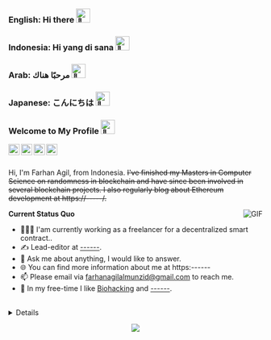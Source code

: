 ### English: Hi there <img src="https://github.com/wervlad/wervlad/assets/24524555/766d336d-b87d-44ba-807c-c51de2bc6b4d" width="28px" alt="👋">
### Indonesia: Hi yang di sana <img src="https://github.com/wervlad/wervlad/assets/24524555/766d336d-b87d-44ba-807c-c51de2bc6b4d" width="28px" alt="👋">
### Arab: مرحبًا هناك <img src="https://github.com/wervlad/wervlad/assets/24524555/766d336d-b87d-44ba-807c-c51de2bc6b4d" width="28px" alt="👋">
### Japanese: こんにちは <img src="https://github.com/wervlad/wervlad/assets/24524555/766d336d-b87d-44ba-807c-c51de2bc6b4d" width="28px" alt="👋">

<!--
**cryCPowr/cryCPowr** is a ✨ _special_ ✨ repository because its `README.md` (this file) appears on your GitHub profile.
Here are some ideas to get you started:
- 🔭 I’m currently working on ...
- 🌱 I’m currently learning ...
- 👯 I’m looking to collaborate on ...
- 🤔 I’m looking for help with ...
- 💬 Ask me about ...
- 📫 How to reach me: ...
- 😄 Pronouns: ...
- ⚡ Fun fact: ...
-->

### Welcome to My Profile <img src="https://github.com/wervlad/wervlad/assets/24524555/766d336d-b87d-44ba-807c-c51de2bc6b4d" width="28px" alt="👋">

<a href="https://www.linkedin.com/in/farhan-agil-708090170/">
  <img align="left" alt="LinkedIn" width="22px" src="https://cdn.jsdelivr.net/npm/simple-icons@3.1.0/icons/linkedin.svg" />
</a>
<a href="farhanagilalmunzid@gmail.com">
  <img align="left" alt="'Gmail" width="22px" src="https://cdn.jsdelivr.net/npm/simple-icons@3.1.0/icons/gmail.svg" />
</a>
<a href="https://etherscan.io/address/0x--">
  <img align="left" alt="'Gmail" width="22px" src="https://cdn.jsdelivr.net/npm/simple-icons@3.1.0/icons/ethereum.svg" />
</a>
<a href="https://twitter.com/0xcrycilpowerst">
  <img align="left" alt="'Gmail" width="22px" src="https://cdn.jsdelivr.net/npm/simple-icons@3.1.0/icons/twitter.svg" />
</a>

<br />
<br />

Hi, I'm Farhan Agil, from Indonesia. ~~I've finished my Masters in Computer Science on randomness in blockchain and have since been involved in several blockchain projects. I also regularly blog about Ethereum development at https://-----/.~~

  <img align="right" alt="GIF" src="https://media.giphy.com/media/iIqmM5tTjmpOB9mpbn/giphy.gif" />

**Current Status Quo**

- 👨🏻‍💻 I'am currently working as a freelancer for a decentralized smart contract..
- ✍️ Lead-editor at [------](https:------).
- 💬 Ask me about anything, I would like to answer.
- 🌐 You can find more information about me at https:------
- 📫 Please email via farhanagilalmunzid@gmail.com to reach me.
- 🏃 In my free-time I like [Biohacking](https://github.com/cryCPowr/cryCPowr) and [------](https://www.youtube.com/watch?v=------).

<br />
<details>
<p align="center">
  <a href="https://github.com/cryCPowr">
    <img src="http://github-profile-summary-cards.vercel.app/api/cards/profile-details?username=cryCPowr&theme=transparent" />
  </a>
  <a href="https://github.com/cryCPowr">
    <img src="https://github-readme-streak-stats.herokuapp.com/?user=cryCPowr&hide_border=true&card_width=338&theme=transparent" />
  </a>
  <a href="https://github.com/cryCPowr">
    <img src="http://github-profile-summary-cards.vercel.app/api/cards/stats?username=cryCPowr&theme=transparent" />
  </a>
  <a href="https://github.com/cryCPowr">
    <img src="https://github-readme-stats.vercel.app/api/top-langs/?username=cryCPowr&langs_count=10&exclude_repo=&hide=jupyter%20notebook,vim%20script,cmake,makefile,batchfile,emacs%20lisp,css,html&layout=default&card_width=699&hide_border=true&theme=transparent" />
  </a>
</p>
</details>
<p align="center">
  <a href="https://github.com/cryCPowr">
    <img src="https://komarev.com/ghpvc/?username=cryCPowr&color=blue&style=flat)" />
  </a>
</p>
